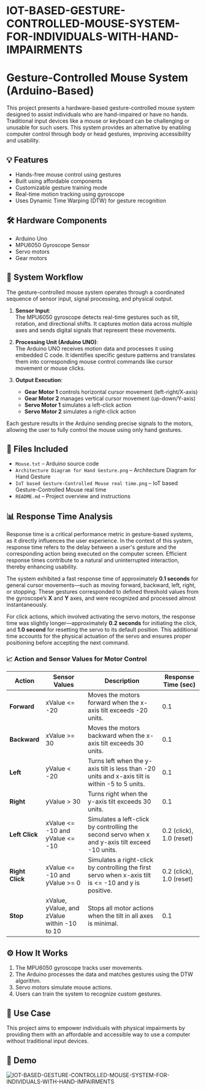 # IOT-BASED-GESTURE-CONTROLLED-MOUSE-SYSTEM-FOR-INDIVIDUALS-WITH-HAND-IMPAIRMENTS
# Gesture-Controlled Mouse System (Arduino-Based)

This project presents a hardware-based gesture-controlled mouse system designed to assist individuals who are hand-impaired or have no hands. Traditional input devices like a mouse or keyboard can be challenging or unusable for such users. This system provides an alternative by enabling computer control through body or head gestures, improving accessibility and usability.

## 💡 Features
- Hands-free mouse control using gestures
- Built using affordable components
- Customizable gesture training mode
- Real-time motion tracking using gyroscope
- Uses Dynamic Time Warping (DTW) for gesture recognition

## 🛠️ Hardware Components
- Arduino Uno
- MPU6050 Gyroscope Sensor
- Servo motors
- Gear motors


## 🔄 System Workflow

The gesture-controlled mouse system operates through a coordinated sequence of sensor input, signal processing, and physical output.

1. **Sensor Input**:  
   The MPU6050 gyroscope detects real-time gestures such as tilt, rotation, and directional shifts. It captures motion data across multiple axes and sends digital signals that represent these movements.

2. **Processing Unit (Arduino UNO)**:  
   The Arduino UNO receives motion data and processes it using embedded C code. It identifies specific gesture patterns and translates them into corresponding mouse control commands like cursor movement or mouse clicks.

3. **Output Execution**:  
   - **Gear Motor 1** controls horizontal cursor movement (left-right/X-axis)  
   - **Gear Motor 2** manages vertical cursor movement (up-down/Y-axis)  
   - **Servo Motor 1** simulates a left-click action  
   - **Servo Motor 2** simulates a right-click action  

Each gesture results in the Arduino sending precise signals to the motors, allowing the user to fully control the mouse using only hand gestures.


## 📂 Files Included
- `Mouse.txt` – Arduino source code
- `Architecture Diagram for Hand Gesture.png` –  Architecture Diagram for Hand Gesture
- `IoT based Gesture-Controlled Mouse real time.png` – IoT based Gesture-Controlled Mouse real time
- `README.md` – Project overview and instructions

## 📊 Response Time Analysis

Response time is a critical performance metric in gesture-based systems, as it directly influences the user experience. In the context of this system, response time refers to the delay between a user's gesture and the corresponding action being executed on the computer screen. Efficient response times contribute to a natural and uninterrupted interaction, thereby enhancing usability.

The system exhibited a fast response time of approximately **0.1 seconds** for general cursor movements—such as moving forward, backward, left, right, or stopping. These gestures corresponded to defined threshold values from the gyroscope’s **X** and **Y** axes, and were recognized and processed almost instantaneously. 

For click actions, which involved activating the servo motors, the response time was slightly longer—approximately **0.2 seconds** for initiating the click, and **1.0 second** for resetting the servo to its default position. This additional time accounts for the physical actuation of the servo and ensures proper positioning before accepting the next command.

### 📈 **Action and Sensor Values for Motor Control**

| Action         | Sensor Values                                | Description                                                                                          | Response Time (sec)        |
|----------------|----------------------------------------------|------------------------------------------------------------------------------------------------------|----------------------------|
| **Forward**     | xValue <= -20                               | Moves the motors forward when the x-axis tilt exceeds -20 units.                                     | 0.1                        |
| **Backward**    | xValue >= 30                                | Moves the motors backward when the x-axis tilt exceeds 30 units.                                     | 0.1                        |
| **Left**        | yValue < -20                                | Turns left when the y-axis tilt is less than -20 units and x-axis tilt is within -5 to 5 units.      | 0.1                        |
| **Right**       | yValue > 30                                 | Turns right when the y-axis tilt exceeds 30 units.                                                   | 0.1                        |
| **Left Click**  | xValue <= -10 and yValue <= -10             | Simulates a left-click by controlling the second servo when x and y-axis tilt exceed -10 units.      | 0.2 (click), 1.0 (reset)   |
| **Right Click** | xValue <= -10 and yValue >= 0               | Simulates a right-click by controlling the first servo when x-axis tilt is <= -10 and y is positive. | 0.2 (click), 1.0 (reset)   |
| **Stop**        | xValue, yValue, and zValue within -10 to 10 | Stops all motor actions when the tilt in all axes is minimal.                                        | 0.1                        |


## ⚙️ How It Works
1. The MPU6050 gyroscope tracks user movements.
2. The Arduino processes the data and matches gestures using the DTW algorithm.
3. Servo motors simulate mouse actions.
4. Users can train the system to recognize custom gestures.

## 🧪 Use Case
This project aims to empower individuals with physical impairments by providing them with an affordable and accessible way to use a computer without traditional input devices.

## 📸 Demo
![ IOT-BASED-GESTURE-CONTROLLED-MOUSE-SYSTEM-FOR-INDIVIDUALS-WITH-HAND-IMPAIRMENTS](project_photo.jpg)


